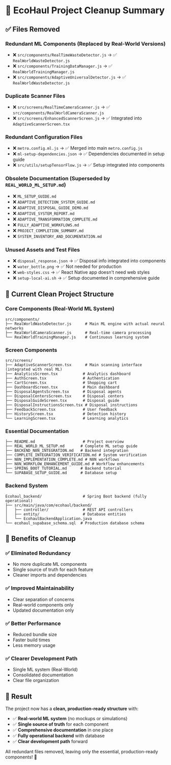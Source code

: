 # 🧹 EcoHaul Project Cleanup Summary

## ✅ Files Removed

### **Redundant ML Components** (Replaced by Real-World Versions)
- ❌ `src/components/RealTimeWasteDetector.js` → ✅ `RealWorldWasteDetector.js`
- ❌ `src/components/TrainingDataManager.js` → ✅ `RealWorldTrainingManager.js`
- ❌ `src/components/AdaptiveUniversalDetector.js` → ✅ `RealWorldWasteDetector.js`

### **Duplicate Scanner Files**
- ❌ `src/screens/RealTimeCameraScanner.js` → ✅ `src/components/RealWorldCameraScanner.js`
- ❌ `src/screens/EnhancedScannerScreen.js` → ✅ Integrated into `AdaptiveScannerScreen.tsx`

### **Redundant Configuration Files**
- ❌ `metro.config.ml.js` → ✅ Merged into main `metro.config.js`
- ❌ `ml-setup-dependencies.json` → ✅ Dependencies documented in setup guide
- ❌ `src/utils/setupTensorFlow.js` → ✅ Setup integrated into components

### **Obsolete Documentation** (Superseded by `REAL_WORLD_ML_SETUP.md`)
- ❌ `ML_SETUP_GUIDE.md`
- ❌ `ADAPTIVE_DETECTION_SYSTEM_GUIDE.md`
- ❌ `ADAPTIVE_DISPOSAL_GUIDE_DEMO.md`
- ❌ `ADAPTIVE_SYSTEM_REPORT.md`
- ❌ `ADAPTIVE_TRANSFORMATION_COMPLETE.md`
- ❌ `FULLY_ADAPTIVE_WORKFLOWS.md`
- ❌ `PROJECT_COMPLETION_SUMMARY.md`
- ❌ `SYSTEM_INVENTORY_AND_DOCUMENTATION.md`

### **Unused Assets and Test Files**
- ❌ `disposal_response.json` → ✅ Disposal info integrated into components
- ❌ `water_bottle.png` → ✅ Not needed for production
- ❌ `web-styles.css` → ✅ React Native app doesn't need web styles
- ❌ `setup-local-ai.sh` → ✅ Setup documented in comprehensive guide

## 🎯 Current Clean Project Structure

### **Core Components** (Real-World ML System)
```
src/components/
├── RealWorldWasteDetector.js      # Main ML engine with actual neural networks
├── RealWorldCameraScanner.js      # Real-time camera processing
└── RealWorldTrainingManager.js    # Continuous learning system
```

### **Screen Components**
```
src/screens/
├── AdaptiveScannerScreen.tsx      # Main scanning interface (integrated with real ML)
├── AnalyticsScreen.tsx           # Analytics dashboard
├── AuthScreen.tsx                # Authentication
├── CartScreen.tsx                # Shopping cart
├── DashboardScreen.tsx           # Main dashboard
├── DisposalAgentsScreen.tsx      # Disposal agents
├── DisposalCentersScreen.tsx     # Disposal centers
├── DisposalGuideScreen.tsx       # Disposal guide
├── DisposalInstructionsScreen.tsx # Disposal instructions
├── FeedbackScreen.tsx            # User feedback
├── HistoryScreen.tsx             # Detection history
└── LearningScreen.tsx            # Learning analytics
```

### **Essential Documentation**
```
├── README.md                     # Project overview
├── REAL_WORLD_ML_SETUP.md       # Complete ML setup guide
├── BACKEND_N8N_INTEGRATION.md   # Backend integration
├── COMPLETE_INTEGRATION_VERIFICATION.md # System verification
├── N8N_IMPLEMENTATION_COMPLETE.md # N8N workflows
├── N8N_WORKFLOW_ENHANCEMENT_GUIDE.md # Workflow enhancements
├── SPRING_BOOT_TUTORIAL.md      # Backend tutorial
└── SUPABASE_SETUP_GUIDE.md      # Database setup
```

### **Backend System**
```
Ecohaul_backend/                  # Spring Boot backend (fully operational)
├── src/main/java/com/ecohaul/backend/
│   ├── controller/               # REST API controllers
│   ├── entity/                   # Database entities
│   └── EcohaulBackendApplication.java
└── ecohaul_supabase_schema.sql  # Production database schema
```

## 🚀 Benefits of Cleanup

### **✅ Eliminated Redundancy**
- No more duplicate ML components
- Single source of truth for each feature
- Cleaner imports and dependencies

### **✅ Improved Maintainability**
- Clear separation of concerns
- Real-world components only
- Updated documentation only

### **✅ Better Performance**
- Reduced bundle size
- Faster build times
- Less memory usage

### **✅ Clearer Development Path**
- Single ML system (Real-World)
- Consolidated documentation
- Clear file organization

## 🎉 Result

The project now has a **clean, production-ready structure** with:
- ✅ **Real-world ML system** (no mockups or simulations)
- ✅ **Single source of truth** for each component
- ✅ **Comprehensive documentation** in one place
- ✅ **Fully operational backend** with database
- ✅ **Clear development path** forward

All redundant files removed, leaving only the essential, production-ready components! 🌟
